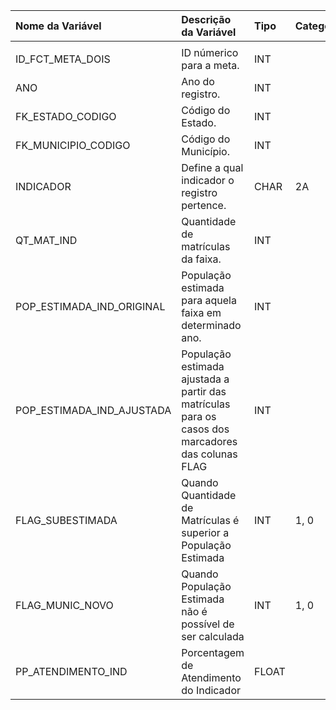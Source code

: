 | Nome da Variável          | Descrição da Variável                                                                             | Tipo   | Categoria   | Observação   |
|:--------------------------|:--------------------------------------------------------------------------------------------------|:-------|:------------|:-------------|
|                           |                                                                                                   |        |             |              |
| ID_FCT_META_DOIS          | ID númerico para a meta.                                                                          | INT    |             |              |
| ANO                       | Ano do registro.                                                                                  | INT    |             |              |
| FK_ESTADO_CODIGO          | Código do Estado.                                                                                 | INT    |             |              |
| FK_MUNICIPIO_CODIGO       | Código do Município.                                                                              | INT    |             |              |
| INDICADOR                 | Define a qual indicador o registro pertence.                                                      | CHAR   | 2A          |              |
| QT_MAT_IND                | Quantidade de matrículas  da faixa.                                                               | INT    |             |              |
| POP_ESTIMADA_IND_ORIGINAL | População estimada para aquela faixa em determinado ano.                                          | INT    |             |              |
| POP_ESTIMADA_IND_AJUSTADA | População estimada ajustada a partir das matrículas para os casos dos marcadores das colunas FLAG | INT    |             |              |
| FLAG_SUBESTIMADA          | Quando Quantidade de Matrículas é superior a População Estimada                                   | INT    | 1, 0        |              |
| FLAG_MUNIC_NOVO           | Quando População Estimada não é possível de ser calculada                                         | INT    | 1, 0        |              |
| PP_ATENDIMENTO_IND        | Porcentagem de Atendimento do Indicador                                                           | FLOAT  |             |              |